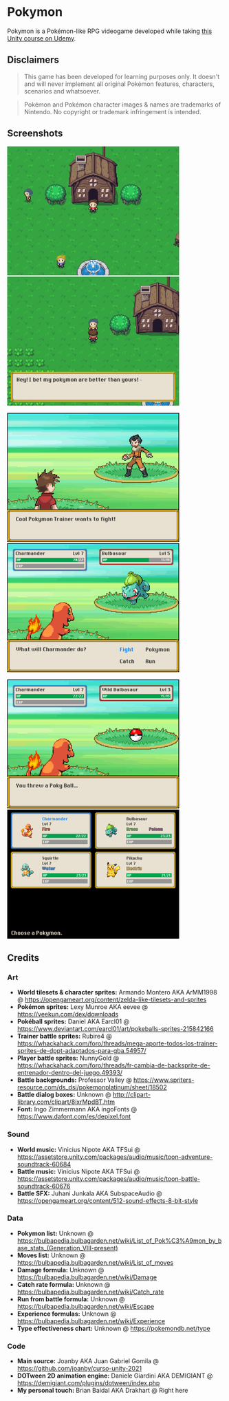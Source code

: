 # Pokymon

Pokymon is a Pokémon-like RPG videogame developed while taking [this Unity course on Udemy](https://www.udemy.com/share/106hyQ3@xr27n-py3L5eQSWov5eMF2nOb4sNUg72v-tENWzunyGr3MIeZa0yzkEfk6i04t01/).

## Disclaimers

> This game has been developed for learning purposes only. It doesn't and will never implement all original Pokémon features, characters, scenarios and whatsoever.

> Pokémon and Pokémon character images & names are trademarks of Nintendo. No copyright or trademark infringement is intended.

## Screenshots
![World](Screenshots/world.png) &nbsp; ![Dialog](Screenshots/dialog.png)

![Battle Intro](Screenshots/battle-intro.png) &nbsp; ![Battle](Screenshots/battle.png)

![Capture](Screenshots/capture.png) &nbsp; ![Party](Screenshots/party.png)

## Credits

### Art
- **World tilesets & character sprites:** Armando Montero AKA ArMM1998 @ https://opengameart.org/content/zelda-like-tilesets-and-sprites
- **Pokémon sprites:** Lexy Munroe AKA eevee @ https://veekun.com/dex/downloads
- **Pokéball sprites:** Daniel AKA Earcl01 @ https://www.deviantart.com/earcl01/art/pokeballs-sprites-215842166
- **Trainer battle sprites:** Rubire4 @ https://whackahack.com/foro/threads/mega-aporte-todos-los-trainer-sprites-de-dppt-adaptados-para-gba.54957/
- **Player battle sprites:** NunnyGold @ https://whackahack.com/foro/threads/fr-cambia-de-backsprite-de-entrenador-dentro-del-juego.49393/
- **Battle backgrounds:** Professor Valley @ https://www.spriters-resource.com/ds_dsi/pokemonplatinum/sheet/18502
- **Battle dialog boxes:** Unknown @ http://clipart-library.com/clipart/8ixrMpdBT.htm
- **Font:** Ingo Zimmermann AKA ingoFonts @ https://www.dafont.com/es/depixel.font

### Sound
- **World music:** Vinicius Nipote AKA TFSui @ https://assetstore.unity.com/packages/audio/music/toon-adventure-soundtrack-60684
- **Battle music:** Vinicius Nipote AKA TFSui @ https://assetstore.unity.com/packages/audio/music/toon-battle-soundtrack-60676
- **Battle SFX:** Juhani Junkala AKA SubspaceAudio @ https://opengameart.org/content/512-sound-effects-8-bit-style

### Data
- **Pokymon list:** Unknown @ https://bulbapedia.bulbagarden.net/wiki/List_of_Pok%C3%A9mon_by_base_stats_(Generation_VIII-present)
- **Moves list:** Unknown @ https://bulbapedia.bulbagarden.net/wiki/List_of_moves
- **Damage formula:** Unknown @ https://bulbapedia.bulbagarden.net/wiki/Damage
- **Catch rate formula:** Unknown @ https://bulbapedia.bulbagarden.net/wiki/Catch_rate
- **Run from battle formula:** Unknown @ https://bulbapedia.bulbagarden.net/wiki/Escape
- **Experience formulas:** Unknown @ https://bulbapedia.bulbagarden.net/wiki/Experience
- **Type effectiveness chart:** Unknown @ https://pokemondb.net/type

### Code
- **Main source:** Joanby AKA Juan Gabriel Gomila @ https://github.com/joanby/curso-unity-2021
- **DOTween 2D animation engine:** Daniele Giardini AKA DEMIGIANT @ https://demigiant.com/plugins/dotween/index.php
- **My personal touch:** Brian Baidal AKA Drakhart @ Right here